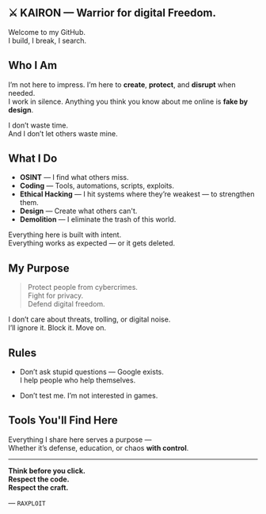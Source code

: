 ## ⚔️ KAIRON — Warrior for digital Freedom.

Welcome to my GitHub.  
I build, I break, I search.

## Who I Am

I’m not here to impress. I’m here to **create**, **protect**, and **disrupt** when needed.  
I work in silence. Anything you think you know about me online is **fake by design**.

I don’t waste time.  
And I don’t let others waste mine.

## What I Do

- **OSINT** — I find what others miss.  
- **Coding** — Tools, automations, scripts, exploits.  
- **Ethical Hacking** — I hit systems where they’re weakest — to strengthen them.  
- **Design** — Create what others can't.  
- **Demolition** — I eliminate the trash of this world.

Everything here is built with intent.  
Everything works as expected — or it gets deleted.

## My Purpose

> Protect people from cybercrimes.  
> Fight for privacy.  
> Defend digital freedom.

I don’t care about threats, trolling, or digital noise.  
I’ll ignore it. Block it. Move on.

## Rules

- Don’t ask stupid questions — Google exists.  
  I help people who help themselves.

- Don’t test me. I’m not interested in games.

## Tools You'll Find Here

Everything I share here serves a purpose —  
Whether it’s defense, education, or chaos **with control**.

---

**Think before you click.  
Respect the code.  
Respect the craft.**

— `RAXPLOIT`
